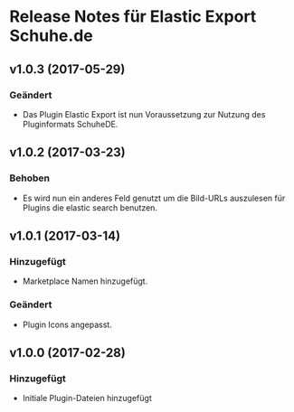 # Release Notes für Elastic Export Schuhe.de

## v1.0.3 (2017-05-29)

### Geändert
- Das Plugin Elastic Export ist nun Voraussetzung zur Nutzung des Pluginformats SchuheDE.

## v1.0.2 (2017-03-23)

### Behoben
- Es wird nun ein anderes Feld genutzt um die Bild-URLs auszulesen für Plugins die elastic search benutzen.

## v1.0.1 (2017-03-14)

### Hinzugefügt
- Marketplace Namen hinzugefügt.

### Geändert
- Plugin Icons angepasst.

## v1.0.0 (2017-02-28)

### Hinzugefügt
- Initiale Plugin-Dateien hinzugefügt